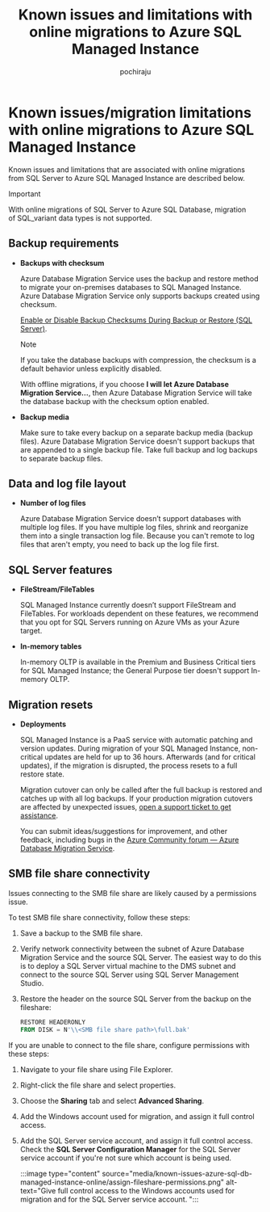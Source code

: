 ﻿---
title: Known issues and limitations with online migrations to Azure SQL Managed Instance
description: Learn about known issues/migration limitations associated with online migrations to Azure SQL Managed Instance.
services: database-migration
author: pochiraju
ms.author: rajpo
manager: craigg
ms.reviewer: craigg
ms.service: dms
ms.workload: data-services
ms.custom: mvc
ms.topic: troubleshooting
ms.date: 02/20/2020
---

# Known issues/migration limitations with online migrations to Azure SQL Managed Instance

Known issues and limitations that are associated with online migrations from SQL Server to Azure SQL Managed Instance are described below.

> [!IMPORTANT]
> With online migrations of SQL Server to Azure SQL Database, migration of SQL_variant data types is not supported.

## Backup requirements

- **Backups with checksum**

    Azure Database Migration Service uses the backup and restore method to migrate your on-premises databases to SQL Managed Instance. Azure Database Migration Service only supports backups created using checksum.

    [Enable or Disable Backup Checksums During Backup or Restore (SQL Server)](/sql/relational-databases/backup-restore/enable-or-disable-backup-checksums-during-backup-or-restore-sql-server).

    > [!NOTE]
    > If you take the database backups with compression, the checksum is a default behavior unless explicitly disabled.

    With offline migrations, if you choose **I will let Azure Database Migration Service…**, then Azure Database Migration Service will take the database backup with the checksum option enabled.

- **Backup media**

    Make sure to take every backup on a separate backup media (backup files). Azure Database Migration Service doesn't support backups that are appended to a single backup file. Take full backup and log backups to separate backup files.

## Data and log file layout

- **Number of log files**

    Azure Database Migration Service doesn’t support databases with multiple log files. If you have multiple log files, shrink and reorganize them into a single transaction log file. Because you can't remote to log files that aren't empty, you need to back up the log file first.

## SQL Server features

- **FileStream/FileTables**

    SQL Managed Instance currently doesn’t support FileStream and FileTables. For workloads dependent on these features, we recommend that you opt for SQL Servers running on Azure VMs as your Azure target.

- **In-memory tables**

    In-memory OLTP is available in the Premium and Business Critical tiers for SQL Managed Instance; the General Purpose tier doesn't support In-memory OLTP.

## Migration resets

- **Deployments**

    SQL Managed Instance is a PaaS service with automatic patching and version updates. During migration of your SQL Managed Instance, non-critical updates are held for up to 36 hours. Afterwards (and for critical updates), if the migration is disrupted, the process resets to a full restore state.

    Migration cutover can only be called after the full backup is restored and catches up with all log backups. If your production migration cutovers are affected by unexpected issues, [open a support ticket to get assistance](https://azure.microsoft.com/en-us/support/create-ticket/).
    
    You can submit ideas/suggestions for improvement, and other feedback, including bugs in the [Azure Community forum — Azure Database Migration Service](https://feedback.azure.com/d365community/forum/2dd7eb75-ef24-ec11-b6e6-000d3a4f0da0).

## SMB file share connectivity

Issues connecting to the SMB file share are likely caused by a permissions issue. 

To test SMB file share connectivity, follow these steps: 

1. Save a backup to the SMB file share. 
1. Verify network connectivity between the subnet of Azure Database Migration Service and the source SQL Server. The easiest way to do this is to deploy a SQL Server virtual machine to the DMS subnet and connect to the source SQL Server using SQL Server Management Studio. 
1. Restore the header on the source SQL Server from the backup on the fileshare: 

   ```sql
   RESTORE HEADERONLY   
   FROM DISK = N'\\<SMB file share path>\full.bak'
   ```

If you are unable to connect to the file share, configure permissions with these steps: 

1. Navigate to your file share using File Explorer. 
1. Right-click the file share and select properties. 
1. Choose the **Sharing** tab and select **Advanced Sharing**. 
1. Add the Windows account used for migration, and assign it full control access. 
1. Add the SQL Server service account, and assign it full control access. Check the **SQL Server Configuration Manager** for the SQL Server service account if you're not sure which account is being used. 

   :::image type="content" source="media/known-issues-azure-sql-db-managed-instance-online/assign-fileshare-permissions.png" alt-text="Give full control access to the Windows accounts used for migration and for the SQL Server service account. ":::

